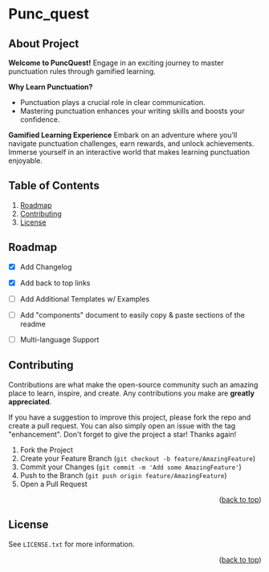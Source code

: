 # Punc_quest

## About Project

<strong>Welcome to PuncQuest!</strong>
Engage in an exciting journey to master punctuation rules through gamified learning.

<strong>Why Learn Punctuation?</strong>
<ul>
  <li>Punctuation plays a crucial role in clear communication.</li>
  <li> Mastering punctuation enhances your writing skills and boosts your confidence.</li>
</ul>


<strong>Gamified Learning Experience</strong>
Embark on an adventure where you'll navigate punctuation challenges, earn rewards, and unlock achievements. Immerse yourself in an interactive world that makes learning punctuation enjoyable.

## Table of Contents
  <ol>
   <li><a href="#roadmap">Roadmap</a></li>    
  <li><a href="#contributing">Contributing</a></li>    
  <li><a href="#license">License</a></li>
  </ol>


## Roadmap

- [x] Add Changelog
- [x] Add back to top links
- [ ] Add Additional Templates w/ Examples
- [ ] Add "components" document to easily copy & paste sections of the readme
- [ ] Multi-language Support
   

## Contributing

Contributions are what make the open-source community such an amazing place to learn, inspire, and create. Any contributions you make are **greatly appreciated**.

If you have a suggestion to improve this project, please fork the repo and create a pull request. You can also simply open an issue with the tag "enhancement".
Don't forget to give the project a star! Thanks again!

1. Fork the Project
2. Create your Feature Branch (`git checkout -b feature/AmazingFeature`)
3. Commit your Changes (`git commit -m 'Add some AmazingFeature'`)
4. Push to the Branch (`git push origin feature/AmazingFeature`)
5. Open a Pull Request

<p align="right">(<a href="#readme-top">back to top</a>)</p>


## License

See `LICENSE.txt` for more information.

<p align="right">(<a href="#readme-top">back to top</a>)</p>



